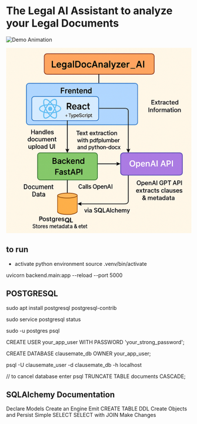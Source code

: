 # The Legal AI Assistant to analyze your Legal Documents

![Demo Animation](video.gif)

<img src="architecture.png" alt="LegalDocAnalyzer_AI" width="600"/>


## to run

- activate python environment
source .venv/bin/activate

uvicorn backend.main:app --reload --port 5000

## POSTGRESQL
sudo apt install postgresql postgresql-contrib

sudo service postgresql status

sudo -u postgres psql

CREATE USER your_app_user WITH PASSWORD 'your_strong_password';

CREATE DATABASE clausemate_db OWNER your_app_user;

psql -U clausemate_user -d clausemate_db -h localhost

// to cancel database enter psql
TRUNCATE TABLE documents CASCADE;

## SQLAlchemy Documentation

Declare Models
Create an Engine
Emit CREATE TABLE DDL
Create Objects and Persist
Simple SELECT
SELECT with JOIN
Make Changes
